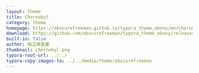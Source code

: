 ```yaml
---
layout: theme
title: Chernobyl
category: theme
homepage: https://obscurefreeman.github.io/typora_theme_ebony/en/chernobyl
download: https://github.com/obscurefreeman/typora_theme_ebony/releases
built-in: false
author: 晦涩弗里曼
thumbnail: chernobyl.png
typora-root-url: ../../
typora-copy-images-to: ../../media/theme/obscurefreeman
---
```


